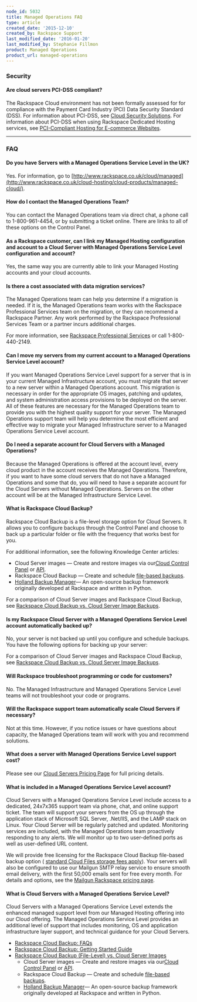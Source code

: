 ```yaml
---
node_id: 5032
title: Managed Operations FAQ
type: article
created_date: '2015-12-10'
created_by: Rackspace Support
last_modified_date: '2016-01-20'
last_modified_by: Stephanie Fillmon
product: Managed Operations
product_url: managed-operations
---
```


### Security

#### Are cloud servers PCI-DSS compliant?

The Rackspace Cloud environment has not been formally assessed for for
compliance with the Payment Card Industry (PCI) Data Security Standard
(DSS). For information about PCI-DSS, see [Cloud Security
Solutions](http://www.rackspace.com/security/solutions/#pci). For
information about PCI-DSS when using Rackspace Dedicated Hosting
services, see [PCI-Compliant Hosting for E-commerce
Websites](http://www.rackspace.com/ecommerce-hosting/pci/).

------------------------------------------------------------------------

### FAQ

#### Do you have Servers with a Managed Operations Service Level in the UK?

Yes. For information, go to
[http://www.rackspace.co.uk/cloud/managed](http://www.rackspace.co.uk/cloud-hosting/cloud-products/managed-cloud/).

#### How do I contact the Managed Operations Team?

You can contact the Managed Operations team via direct chat, a phone
call to 1-800-961-4454, or by submitting a ticket online. There are
links to all of these options on the Control Panel.

#### As a Rackspace customer, can I link my Managed Hosting configuration and account to a Cloud Server with Managed Operations Service Level configuration and account?

Yes, the same way you are currently able to link your Managed Hosting
accounts and your cloud accounts.

#### Is there a cost associated with data migration services?

The Managed Operations team can help you determine if a migration is
needed. If it is, the Managed Operations team works with the Rackspace
Professional Services team on the migration, or they can recommend a
Rackspace Partner. Any work performed by the Rackspace Professional
Services Team or a partner incurs additional charges.

For more information, see [Rackspace Professional
Services](http://www.rackspace.com/enterprise-cloud-solutions/professional-services)
or call 1-800-440-2149.

#### Can I move my servers from my current account to a Managed Operations Service Level account?

If you want Managed Operations Service Level support for a server that
is in your current Managed Infrastructure account, you must migrate that
server to a new server within a Managed Operations account. This
migration is necessary in order for the appropriate OS images, patching
and updates, and system administration access provisions to be deployed
on the server. All of these features are necessary for the Managed
Operations team to provide you with the highest quality support for your
server. The Managed Operations support team will help you determine the
most efficient and effective way to migrate your Managed Infrastructure
server to a Managed Operations Service Level account.

#### Do I need a separate account for Cloud Servers with a Managed Operations?

Because the Managed Operations is offered at the account level, every
cloud product in the account receives the Managed Operations. Therefore,
if you want to have some cloud servers that do not have a Managed
Operations and some that do, you will need to have a separate account
for the Cloud Servers without Managed Operations. Servers on the other
account will be at the Managed Infrastructure Service Level.

#### What is Rackspace Cloud Backup?

Rackspace Cloud Backup is a file-level storage option for Cloud Servers.
It allows you to configure backups through the Control Panel and choose
to back up a particular folder or file with the frequency that works
best for you.

For additional information, see the following Knowledge Center articles:

-   Cloud Server images &mdash; Create and restore images via our[Cloud
    Control
    Panel](/how-to/create-an-image-of-a-server-and-restore-a-server-from-a-saved-image)
    or
    [API](http://docs.rackspace.com/servers/api/v1.0/cs-devguide/content/Create_Image-d1e4206.html).
-   Rackspace Cloud Backup &mdash; Create and schedule [file-based
    backups](/how-to/rackspace-cloud-backup-overview).
-   [Holland Backup Manager](http://hollandbackup.org/)&mdash; An open-source
    backup framework originally developed at Rackspace and written
    in Python.

For a comparison of Cloud Server images and Rackspace Cloud Backup, see
[Rackspace Cloud Backup vs. Cloud Server Image
Backups](/how-to/rackspace-cloud-backup-vs-cloud-server-image-backups).

#### Is my Rackspace Cloud Server with a Managed Operations Service Level account automatically backed up?

No, your server is not backed up until you configure and schedule
backups. You have the following options for backing up your server:

For a comparison of Cloud Server images and Rackspace Cloud Backup, see
[Rackspace Cloud Backup vs. Cloud Server Image
Backups](/how-to/rackspace-cloud-backup-vs-cloud-server-image-backups).

#### Will Rackspace troubleshoot programming or code for customers?

No. The Managed Infrastructure and Managed Operations Service Level
teams will not troubleshoot your code or programs.

#### Will the Rackspace support team automatically scale Cloud Servers if necessary?

Not at this time. However, if you notice issues or have questions about
capacity, the Managed Operations team will work with you and recommend
solutions.

#### What does a server with Managed Operations Service Level support cost?

Please see our [Cloud Servers Pricing
Page](http://www.rackspace.com/cloud/servers/pricing/) for full pricing
details.

#### What is included in a Managed Operations Service Level account?

Cloud Servers with a Managed Operations Service Level include access to
a dedicated, 24x7x365 support team via phone, chat, and online support
ticket. The team will support your servers from the OS up through the
application stack of Microsoft SQL Server, .Net/IIS, and the LAMP stack
on Linux. Your Cloud Server will be regularly patched and updated.
Monitoring services are included, with the Managed Operations team
proactively responding to any alerts. We will monitor up to two
user-defined ports as well as user-defined URL content.

We will provide free licensing for the Rackspace Cloud Backup file-based
backup option ( [standard Cloud Files storage fees
apply](http://www.rackspace.com/cloud/cloud_hosting_products/files/pricing/)).
Your servers will also be configured to use our Mailgun SMTP relay
service to ensure smooth email delivery, with the first 50,000 emails
sent for free every month. For details and options, see the [Mailgun
Rackspace pricing page](http://www.mailgun.com/rackspace).

#### What is Cloud Servers with a Managed Operations Service Level?

Cloud Servers with a Managed Operations Service Level extends the
enhanced managed support level from our Managed Hosting offering into
our Cloud offering. The Managed Operations Service Level provides an
additional level of support that includes monitoring, OS and application
infrastructure layer support, and technical guidance for your Cloud
Servers.

-   [Rackspace Cloud Backup:
    FAQs](/how-to/cloud-backup-faq)
-   [Rackspace Cloud Backup: Getting Started
    Guide](/how-to/cloud-backup)
-   [Rackspace Cloud Backup (File-Level) vs. Cloud Server
    Images](/how-to/rackspace-cloud-backup-vs-cloud-server-image-backups)
    -   Cloud Server images &mdash; Create and restore images via our[Cloud
        Control
        Panel](/how-to/create-an-image-of-a-server-and-restore-a-server-from-a-saved-image)
        or
        [API](http://docs.rackspace.com/servers/api/v1.0/cs-devguide/content/Create_Image-d1e4206.html).
    -   Rackspace Cloud Backup &mdash; Create and schedule [file-based
        backups](/how-to/rackspace-cloud-backup-overview).
    -   [Holland Backup Manager](http://hollandbackup.org/)&mdash; An
        open-source backup framework originally developed at Rackspace
        and written in Python.


